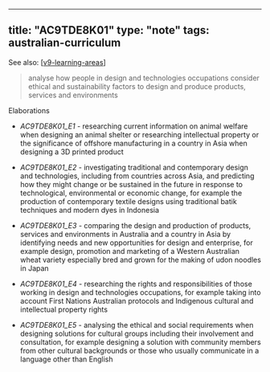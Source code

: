 
---
title: "AC9TDE8K01"
type: "note"
tags: australian-curriculum
---

See also: [[v9-learning-areas]]

> analyse how people in design and technologies occupations consider ethical and sustainability factors to design and produce products, services and environments

Elaborations


- _AC9TDE8K01_E1_ - researching current information on animal welfare when designing an animal shelter or researching intellectual property or the significance of offshore manufacturing in a country in Asia when designing a 3D printed product

- _AC9TDE8K01_E2_ - investigating traditional and contemporary design and technologies, including from countries across Asia, and predicting how they might change or be sustained in the future in response to technological, environmental or economic change, for example the production of contemporary textile designs using traditional batik techniques and modern dyes in Indonesia

- _AC9TDE8K01_E3_ - comparing the design and production of products, services and environments in Australia and a country in Asia by identifying needs and new opportunities for design and enterprise, for example design, promotion and marketing of a Western Australian wheat variety especially bred and grown for the making of udon noodles in Japan

- _AC9TDE8K01_E4_ - researching the rights and responsibilities of those working in design and technologies occupations, for example taking into account First Nations Australian protocols and Indigenous cultural and intellectual property rights

- _AC9TDE8K01_E5_ - analysing the ethical and social requirements when designing solutions for cultural groups including their involvement and consultation, for example designing a solution with community members from other cultural backgrounds or those who usually communicate in a language other than English

[//begin]: # "Autogenerated link references for markdown compatibility"
[v9-learning-areas]: ../v9-learning-areas "Learning Areas"
[//end]: # "Autogenerated link references"
